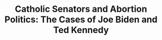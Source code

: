 ---
title: "Catholic Senators and Abortion Politics: The Cases of Joe Biden and Ted Kennedy"
authors:
- admin
- Thomas J. Carty
author_notes:
- "Equal contribution"
- "Equal contribution"
date: ""
doi: ""
share: false
profile: false
pager: false
show_related: false
show_date: false
reading_time: false

# Publication type.
# Accepts a single type but formatted as a YAML list (for Hugo requirements).
# Enter a publication type from the CSL standard.
publication_types: ["article-journal"]

# Publication name and optional abbreviated publication name.
publication: "In *Religion and Congress: The Intersection of Faith and Politics*, edited by David A. Dulio and Colton C. Campbell"

links:
  - name: "Link to Book"
    url: "https://www.rienner.com/title/Religion_and_Congress_The_Intersection_of_Faith_and_Politics"

---